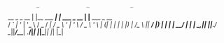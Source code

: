              _               _             _                
  __ _ _ __ | |__   ___  ___| |_ ___ _ __ | |__   ___ _ __  
 / _` | '_ \| '_ \ / _ \/ __| __/ _ \ '_ \| '_ \ / _ \ '_ \ 
| (_| | | | | |_) |  __/\__ \ ||  __/ |_) | | | |  __/ | | |
 \__,_|_| |_|_.__/ \___||___/\__\___| .__/|_| |_|\___|_| |_|
                                    |_|                     
                                    